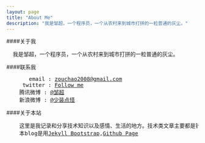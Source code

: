 ```yaml
---
layout: page
title: "About Me"
description: "我是邹超，一个程序员，一个从农村来到城市打拼的一粒普通的灰尘。"
---
```

####关于我  

<pre>
  我是邹超，一个程序员，一个从农村来到城市打拼的一粒普通的灰尘。
</pre>

####联系我  

<pre>
       email : <a href="mailto:zouchao2008@gamil.com">zouchao2008@gmail.com</a>
     twitter : <a href="http://twitter.com/zouchao" target="_blank">Follow me</a>
    腾讯微博 : <a href="http://t.qq.com/zouchao" target="_blank"><span class="label label-important">@邹超</span></a>
    新浪微博 : <a href="http://weibo.com/u/1784847250" target="_blank"><span class="label label-important">@少装点怪</span></a>
</pre>

####关于本站  

<pre>
    这里是我记录和分享技术知识以及感情、生活的地方。技术类文章主要都是针对WEB开发的！凡是非本人原创文章均会注明出处。凡是转载者请保留文章出处信息，谢谢！！
    本blog是用<a href="http://jekyllbootstrap.com/" target="_blank">Jekyll Bootstrap</a>,<a href="http://pages.github.com/" target="_blank">Github Page</a>
</pre>  

